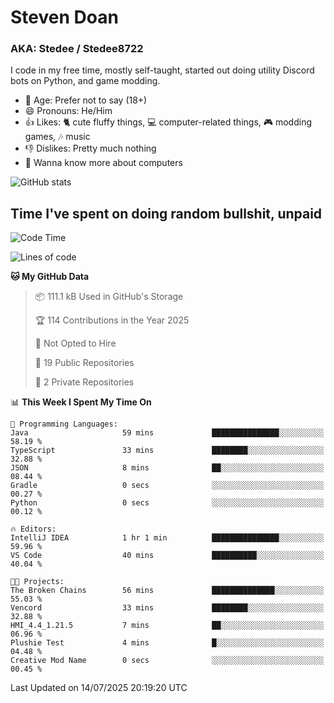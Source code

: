 # Steven Doan
### AKA: Stedee / Stedee8722
I code in my free time, mostly self-taught, started out doing utility Discord bots on Python, and game modding.

- 🤔 Age: Prefer not to say (18+)
- 😄 Pronouns: He/Him
- 👍 Likes: 🐈 cute fluffy things, 💻 computer-related things, 🎮 modding games, 🎶 music
- 👎 Dislikes: Pretty much nothing
- 🥹 Wanna know more about computers

![GitHub stats](https://github-readme-stats-iota-mocha-40.vercel.app/api?username=Stedee8722&show=prs_merged,prs_merged_percentage&show_icons=true&theme=transparent)

## Time I've spent on doing random bullshit, unpaid
<!--START_SECTION:Time I've spent on doing random bullshit, unpaid-->
![Code Time](http://img.shields.io/badge/Code%20Time-298%20hrs%202%20mins-blue)

![Lines of code](https://img.shields.io/badge/From%20Hello%20World%20I%27ve%20Written-85.1%20thousand%20lines%20of%20code-blue)

**🐱 My GitHub Data** 

> 📦 111.1 kB Used in GitHub's Storage 
 > 
> 🏆 114 Contributions in the Year 2025
 > 
> 🚫 Not Opted to Hire
 > 
> 📜 19 Public Repositories 
 > 
> 🔑 2 Private Repositories 
 > 
📊 **This Week I Spent My Time On** 

```text
💬 Programming Languages: 
Java                     59 mins             ███████████████░░░░░░░░░░   58.19 % 
TypeScript               33 mins             ████████░░░░░░░░░░░░░░░░░   32.88 % 
JSON                     8 mins              ██░░░░░░░░░░░░░░░░░░░░░░░   08.44 % 
Gradle                   0 secs              ░░░░░░░░░░░░░░░░░░░░░░░░░   00.27 % 
Python                   0 secs              ░░░░░░░░░░░░░░░░░░░░░░░░░   00.12 % 

🔥 Editors: 
IntelliJ IDEA            1 hr 1 min          ███████████████░░░░░░░░░░   59.96 % 
VS Code                  40 mins             ██████████░░░░░░░░░░░░░░░   40.04 % 

🐱‍💻 Projects: 
The Broken Chains        56 mins             ██████████████░░░░░░░░░░░   55.03 % 
Vencord                  33 mins             ████████░░░░░░░░░░░░░░░░░   32.88 % 
HMI_4.4_1.21.5           7 mins              ██░░░░░░░░░░░░░░░░░░░░░░░   06.96 % 
Plushie Test             4 mins              █░░░░░░░░░░░░░░░░░░░░░░░░   04.48 % 
Creative Mod Name        0 secs              ░░░░░░░░░░░░░░░░░░░░░░░░░   00.45 % 
```


 Last Updated on 14/07/2025 20:19:20 UTC
<!--END_SECTION:Time I've spent on doing random bullshit, unpaid-->
